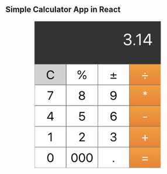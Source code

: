 ## Simple Calculator App in React

<p align="center">
  <img src="https://github.com/eminbayrak/simplecalculator/blob/master/public/scrshot.png" width="350" title="hover text">
</p>
